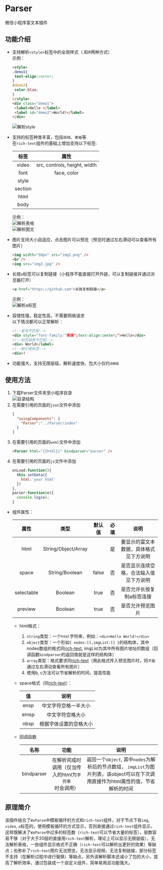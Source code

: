 # Parser
微信小程序富文本插件
## 功能介绍 ##
- 支持解析`<style>`标签中的全局样式（.和#两种方式）  
	示例：
	``` html
	<style>
	.demo1{
	 text-align:center;
	}
	#demo2{
	 color:blue;
	}
	</style>
	<div class="demo1">
	 <label>Hello </label>
	 <label id="demo2">World!</label>
	</div>
	```
  ![解析style](http://bmob-cdn-17111.b0.upaiyun.com/2019/04/13/770976cd40270fb380ba92d3c81488e8.png)  

- 支持的标签种类丰富，包括`视频`、`表格`等  
  在`rich-text`组件的基础上增加支持以下标签: 
  
  | 标签 | 属性 |
  |:---:|:---:|
  | video | src, controls, height, width |
  | font | face, color |
  | style |  |
  | section |  |
  | html |  |
  | body |  |
  
  示例：  
  ![解析表格](http://bmob-cdn-17111.b0.upaiyun.com/2019/04/13/855521fe405e606d8028f4c64fc92fdb.png)  
  ![解析图文](http://bmob-cdn-17111.b0.upaiyun.com/2019/04/13/3b4dccdd40c90ab380b6ecdf1b53a0a0.png)  

- 图片支持大小自适应，点击图片可以预览（预览时通过左右滑动可以查看所有图片）
  ``` html
  <img width="50px" src="img1.png" />
  <br />
  <img src="img2.jpg" />
  ```
  
- 长按`a`标签可以复制链接（小程序不能直接打开外链，可以复制链接并通过浏览器打开）
  ``` html
  <a href="https://github.com">长按复制链接</a>
  ```
  示例：  
  ![解析a标签](http://bmob-cdn-17111.b0.upaiyun.com/2019/04/13/83deb63b405ee190806d312088cc60b1.png)
 
- 容错性强，稳定性高，不需要网络请求  
  以下情况都可以正常解析：
  ``` html
  <!--冒号不匹配-->
  <div style="font-family:"宋体";text-align:center;">Hello</div>
  <!--标签首尾不匹配-->
  <div> World</label>
  <!--缺少尾标签-->
  <div>!
  ```  
 
- 功能强大，支持无限层级，解析速度快，包大小仅约`40KB`  
## 使用方法 ##
1. 下载Parser文件夹至小程序目录  
   ![目录结构](http://bmob-cdn-17111.b0.upaiyun.com/2019/04/13/3ba7b37540c9e34c80eb97bbf9d8099b.png)
2. 在需要引用的页面的`json`文件中添加
   ``` json
   {
     "usingComponents": {
       "Parser":"../Parser/index"
     }
   }
   ```
3. 在需要引用的页面的`wxml`文件中添加  
   ``` html
   <Parser html="{{html}}" bindparser="parser" />
   ```
4. 在需要引用的页面的`js`文件中添加  
   ``` javascript
   onLoad:function(){
     this.setData({
       html:'your html'
     })
   },
   parser:function(e){
     console.log(e);
   }
   ```
- 组件属性：  

  | 属性 | 类型 | 默认值 | 必填 | 说明 |
  |:----:|:----:|:----:|:----:|:----:|
  | html | String/Object/Array | | 是 | 要显示的富文本数据，具体格式见下方说明 |
  | space | String/Boolean | false | 否 | 是否显示连续空格，合法输入值见下方说明 |
  | selectable | Boolean | true | 否 | 是否允许长按复制a标签连接 |
  | preview | Boolean | true | 否 | 是否允许预览图片 |
  
  - html格式：
    1. `string`类型：一个`html`字符串，例如：`<div>Hello World!</div>`
    2. `object`类型：一个形如`{ nodes:[],imgList:[] }`的结构体，其中nodes数组的格式同[rich-text](https://developers.weixin.qq.com/miniprogram/dev/component/rich-text.html), imgList为其中所有图片地址的数组（回调函数`bindparser`的返回值就是这样的结构体）
    3. `array`类型：格式要求同[rich-text](https://developers.weixin.qq.com/miniprogram/dev/component/rich-text.html)（用此格式传入预览图片时，将`不能`通过左右滑动查看所有图片）  
    4. 使用b, c方法可以节省解析的时间，提高性能
  - space格式（同[rich-text](https://developers.weixin.qq.com/miniprogram/dev/component/rich-text.html)）：
    
    | 值 | 说明 |
    |:----:|:----:|
    | ensp | 中文字符空格一半大小 |
    | emsp | 中文字符空格大小 |
    | nbsp | 根据字体设置的空格大小 |  
  - 回调函数
  
    | 名称 | 功能 | 说明 |
    |:----:|:----:|:----:|
    | bindparser | 在解析完成时调用（仅当传入的html为`字符串`时会调用） | 返回一个`object`, 其中`nodes`为解析后的节点数组， `imgList`为图片列表，该object可以在下次调用直接作为html属性的值，节省解析的时间  
    
## 原理简介 ##
  该插件结合了`WxParse`中模板循环的方式和`rich-text`组件，对于节点下有`img`, `video`, `a`标签的，使用模板循环的方式显示，否则直接通过`rich-text`组件显示，这样既解决了`WxParse`中过多的标签数（`rich-text`可以节省大量的标签），层数容易不够（对于大于20层的直接用`rich-text`解析，理论上可以显示无限层级），无法解析表格，一些组件显示格式不正确（`rich-text`可以解析出更好的效果）等缺点；也弥补了`rich-text`图片无法预览，无法显示视频，无法复制链接，部分标签不支持（在解析过程中进行替换）等缺点，另外该解析脚本还减小了包的大小，提高了解析效率，通过包装成一个自定义组件，简单易用且功能强大。
